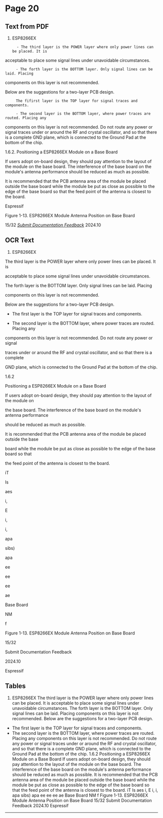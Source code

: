 # Page 20

## Text from PDF

1. ESP8266EX

         - The third layer is the POWER layer where only power lines can be placed. It is
acceptable to place some signal lines under unavoidable circumstances.

         - The forth layer is the BOTTOM layer. Only signal lines can be laid. Placing
components on this layer is not recommended.

Below are the suggestions for a two-layer PCB design.

         The fifirst layer is the TOP layer for signal traces and components.

         - The second layer is the BOTTOM layer, where power traces are routed. Placing any
components on this layer is not recommended. Do not route any power or signal
traces under or around the RF and crystal oscillator, and so that there is a complete
GND plane, which is connected to the Ground Pad at the bottom of the chip.

1.6.2. Positioning a ESP8266EX Module on a Base Board

If users adopt on-board design, they should pay attention to the layout of the module on
the base board. The interference of the base board on the module's antenna performance
should be reduced as much as possible.

It is recommended that the PCB antenna area of the module be placed outside the base
board while the module be put as close as possible to the edge of the base board so that
the feed point of the antenna is closest to the board.



Espressif


Figure 1-13. ESP8266EX Module Antenna Position on Base Board

15/32
*[Submit Documentation Feedback](https://www.espressif.com/en/company/documents/documentation_feedback?docId=2667&sections=&version=2.8)* 2024.10



## OCR Text

1. ESP8266EX

The third layer is the POWER layer where only power lines can be placed. It is

acceptable to place some signal lines under unavoidable circumstances.

The forth layer is the BOTTOM layer. Only signal lines can be laid. Placing

components on this layer is not recommended.

Below are the suggestions for a two-layer PCB design.

* The first layer is the TOP layer for signal traces and components.

* The second layer is the BOTTOM layer, where power traces are routed. Placing any

components on this layer is not recommended. Do not route any power or signal

traces under or around the RF and crystal oscillator, and so that there is a complete

GND plane, which is connected to the Ground Pad at the bottom of the chip.

1.6.2

Positioning a ESP8266EX Module on a Base Board

If users adopt on-board design, they should pay attention to the layout of the module on

the base board. The interference of the base board on the module's antenna performance

should be reduced as much as possible.

It is recommended that the PCB antenna area of the module be placed outside the base

board while the module be put as close as possible to the edge of the base board so that

the feed point of the antenna is closest to the board.

iT

Is

aes

i,

E

i,

i,

apa

sibs)

apa

ee

ee

ee

ae

Base Board

NM

f

Figure 1-13. ESP8266EX Module Antenna Position on Base Board

15/32

Submit Documentation Feedback

2024.10

Espressif

## Tables

1. ESP8266EX
The third layer is the POWER layer where only power lines can be placed. It is
acceptable to place some signal lines under unavoidable circumstances.
The forth layer is the BOTTOM layer. Only signal lines can be laid. Placing
components on this layer is not recommended.
Below are the suggestions for a two-layer PCB design.
* The first layer is the TOP layer for signal traces and components.
* The second layer is the BOTTOM layer, where power traces are routed. Placing any
components on this layer is not recommended. Do not route any power or signal
traces under or around the RF and crystal oscillator, and so that there is a complete
GND plane, which is connected to the Ground Pad at the bottom of the chip.
1.6.2 Positioning a ESP8266EX Module on a Base Board
If users adopt on-board design, they should pay attention to the layout of the module on
the base board. The interference of the base board on the module's antenna performance
should be reduced as much as possible.
It is recommended that the PCB antenna area of the module be placed outside the base
board while the module be put as close as possible to the edge of the base board so that
the feed point of the antenna is closest to the board.
iT Is aes
i,
E
i, i,
apa sibs) apa
ee ee ee
ae
Base Board
NM
f
Figure 1-13. ESP8266EX Module Antenna Position on Base Board
15/32
Submit Documentation Feedback 2024.10 Espressif


---

